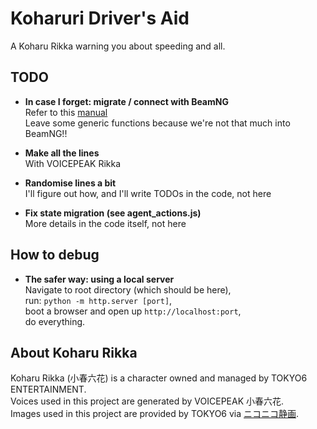 # Koharuri Driver's Aid
A Koharu Rikka warning you about speeding and all.  
## TODO
- **In case I forget: migrate / connect with BeamNG**  
Refer to this [manual](https://documentation.beamng.com/modding/ui/app_creation/)  
Leave some generic functions because we're not that much into BeamNG!!  

- **Make all the lines**  
With VOICEPEAK Rikka  

- **Randomise lines a bit**  
I'll figure out how, and I'll write TODOs in the code, not here  

- **Fix state migration (see agent_actions.js)**  
More details in the code itself, not here   

## How to debug
- **The safer way: using a local server**  
Navigate to root directory (which should be here),  
run: `python -m http.server [port]`,  
boot a browser and open up `http://localhost:port`,  
do everything.  

## About Koharu Rikka
Koharu Rikka (小春六花) is a character owned and managed by TOKYO6 ENTERTAINMENT.  
Voices used in this project are generated by VOICEPEAK 小春六花.  
Images used in this project are provided by TOKYO6 via [ニコニコ静画](https://seiga.nicovideo.jp/seiga/im11216393).
